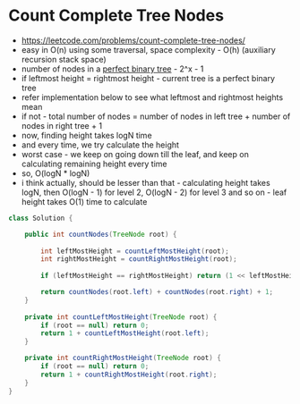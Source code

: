 # Count Complete Tree Nodes

- https://leetcode.com/problems/count-complete-tree-nodes/
- easy in O(n) using some traversal, space complexity - O(h) (auxiliary recursion stack space)
- number of nodes in a [perfect binary tree](../Step%2013.1:%20Traversals/Introduction%20to%20Trees.md) - 2^x - 1
- if leftmost height = rightmost height - current tree is a perfect binary tree
- refer implementation below to see what leftmost and rightmost heights mean
- if not - total number of nodes = number of nodes in left tree + number of nodes in right tree + 1
- now, finding height takes logN time
- and every time, we try calculate the height
- worst case - we keep on going down till the leaf, and keep on calculating remaining height every time
- so, O(logN * logN)
- i think actually, should be lesser than that - calculating height takes logN, then O(logN - 1) for level 2, O(logN - 2) for level 3 and so on - leaf height takes O(1) time to calculate

```java
class Solution {

    public int countNodes(TreeNode root) {
        
        int leftMostHeight = countLeftMostHeight(root);
        int rightMostHeight = countRightMostHeight(root);
        
        if (leftMostHeight == rightMostHeight) return (1 << leftMostHeight) - 1;

        return countNodes(root.left) + countNodes(root.right) + 1;
    }
    
    private int countLeftMostHeight(TreeNode root) {
        if (root == null) return 0;
        return 1 + countLeftMostHeight(root.left);
    }

    private int countRightMostHeight(TreeNode root) {
        if (root == null) return 0;
        return 1 + countRightMostHeight(root.right);
    }
}
```
